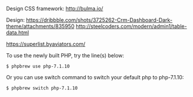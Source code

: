 Design CSS framework: 
http://bulma.io/

Design:
https://dribbble.com/shots/3725262-Crm-Dashboard-Dark-theme/attachments/835950
http://steelcoders.com/modern/admin1/table-data.html

https://superlist.byaviators.com/

To use the newly built PHP, try the line(s) below:

    $ phpbrew use php-7.1.10

Or you can use switch command to switch your default php to php-7.1.10:

    $ phpbrew switch php-7.1.10